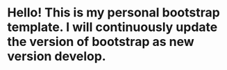 # Hello! This is my personal bootstrap template. I will continuously update the version of bootstrap as new version develop. 